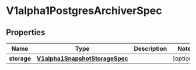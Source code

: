 
# V1alpha1PostgresArchiverSpec

## Properties
Name | Type | Description | Notes
------------ | ------------- | ------------- | -------------
**storage** | [**V1alpha1SnapshotStorageSpec**](V1alpha1SnapshotStorageSpec.md) |  |  [optional]



